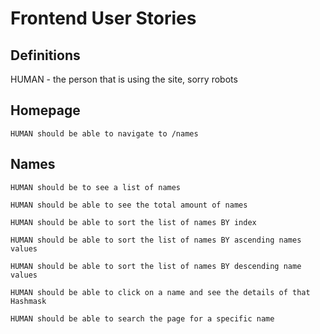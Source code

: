 # Frontend User Stories

## Definitions

HUMAN - the person that is using the site, sorry robots 

## Homepage

```
HUMAN should be able to navigate to /names
```

## Names 

```
HUMAN should be to see a list of names

HUMAN should be able to see the total amount of names

HUMAN should be able to sort the list of names BY index 

HUMAN should be able to sort the list of names BY ascending names values

HUMAN should be able to sort the list of names BY descending name values

HUMAN should be able to click on a name and see the details of that Hashmask

HUMAN should be able to search the page for a specific name
```